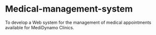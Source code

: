 # Medical-management-system
To develop a Web system for the management of medical appointments available for MediDynamo Clinics.

